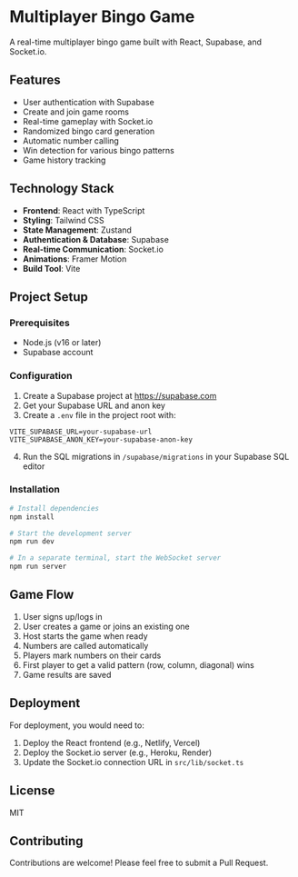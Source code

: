 # Multiplayer Bingo Game

A real-time multiplayer bingo game built with React, Supabase, and Socket.io.

## Features

- User authentication with Supabase
- Create and join game rooms
- Real-time gameplay with Socket.io
- Randomized bingo card generation
- Automatic number calling
- Win detection for various bingo patterns
- Game history tracking

## Technology Stack

- **Frontend**: React with TypeScript
- **Styling**: Tailwind CSS
- **State Management**: Zustand
- **Authentication & Database**: Supabase
- **Real-time Communication**: Socket.io
- **Animations**: Framer Motion
- **Build Tool**: Vite

## Project Setup

### Prerequisites

- Node.js (v16 or later)
- Supabase account

### Configuration

1. Create a Supabase project at https://supabase.com
2. Get your Supabase URL and anon key
3. Create a `.env` file in the project root with:

```
VITE_SUPABASE_URL=your-supabase-url
VITE_SUPABASE_ANON_KEY=your-supabase-anon-key
```

4. Run the SQL migrations in `/supabase/migrations` in your Supabase SQL editor

### Installation

```bash
# Install dependencies
npm install

# Start the development server
npm run dev

# In a separate terminal, start the WebSocket server
npm run server
```

## Game Flow

1. User signs up/logs in
2. User creates a game or joins an existing one
3. Host starts the game when ready
4. Numbers are called automatically
5. Players mark numbers on their cards
6. First player to get a valid pattern (row, column, diagonal) wins
7. Game results are saved

## Deployment

For deployment, you would need to:

1. Deploy the React frontend (e.g., Netlify, Vercel)
2. Deploy the Socket.io server (e.g., Heroku, Render)
3. Update the Socket.io connection URL in `src/lib/socket.ts`

## License

MIT

## Contributing

Contributions are welcome! Please feel free to submit a Pull Request.
